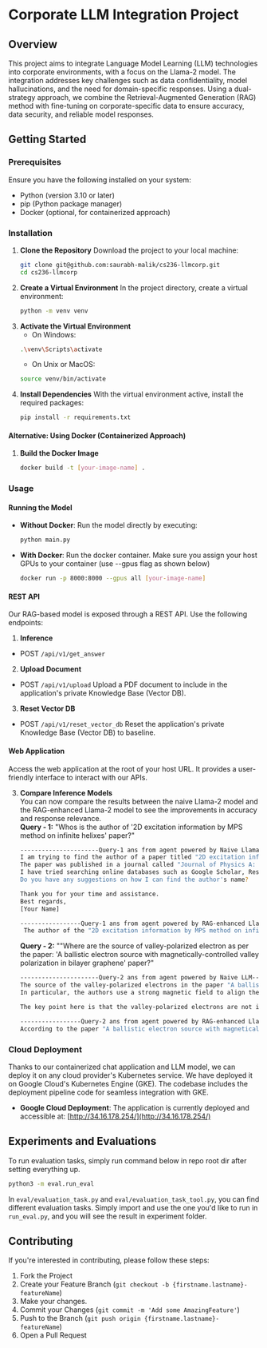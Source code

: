 # Corporate LLM Integration Project

## Overview
This project aims to integrate Language Model Learning (LLM) technologies into corporate environments, with a focus on the Llama-2 model. The integration addresses key challenges such as data confidentiality, model hallucinations, and the need for domain-specific responses. Using a dual-strategy approach, we combine the Retrieval-Augmented Generation (RAG) method with fine-tuning on corporate-specific data to ensure accuracy, data security, and reliable model responses.

## Getting Started

### Prerequisites
Ensure you have the following installed on your system:
- Python (version 3.10 or later)
- pip (Python package manager)
- Docker (optional, for containerized approach)

### Installation

1. **Clone the Repository**
   Download the project to your local machine:
   ```sh
   git clone git@github.com:saurabh-malik/cs236-llmcorp.git
   cd cs236-llmcorp
2. **Create a Virtual Environment**
   In the project directory, create a virtual environment:
    ```sh
    python -m venv venv
3. **Activate the Virtual Environment**
   - On Windows:
   ```sh
   .\venv\Scripts\activate
   ```
   - On Unix or MacOS:
   ```sh
   source venv/bin/activate
   ```
4. **Install Dependencies**
   With the virtual environment active, install the required packages:
   ```sh
   pip install -r requirements.txt

#### Alternative: Using Docker (Containerized Approach)
1. **Build the Docker Image**
   ```sh
   docker build -t [your-image-name] .

### Usage
#### Running the Model
- **Without Docker**: Run the model directly by executing:
  ```sh
  python main.py
- **With Docker**: Run the docker container.
  Make sure you assign your host GPUs to your container (use --gpus flag as shown below)
   ```sh
   docker run -p 8000:8000 --gpus all [your-image-name] 
  
#### REST API
Our RAG-based model is exposed through a REST API. Use the following endpoints:
1. **Inference**
 - POST `/api/v1/get_answer`
2. **Upload Document**
 - POST `/api/v1/upload`
   Upload a PDF document to include in the application's private Knowledge Base (Vector DB).
3. **Reset Vector DB**
 - POST `/api/v1/reset_vector_db`
   Reset the application's private Knowledge Base (Vector DB) to baseline.

#### Web Application
Access the web application at the root of your host URL. It provides a user-friendly interface to interact with our APIs.


3. **Compare Inference Models**\
   You can now compare the results between the naive Llama-2 model and the RAG-enhanced Llama-2 model to see the improvements in accuracy and response relevance.\
   **Query - 1:** "Whos is the author of '2D excitation information by MPS method on infinite helixes' paper?"
   ```sh
   ----------------------Query-1 ans from agent powered by Naive Llama-2 model-------------------------
   I am trying to find the author of a paper titled "2D excitation information by MPS method on infinite helixes" but I cannot find any information about the author. Can you help me?
   The paper was published in a journal called "Journal of Physics A: Mathematical and Theoretical" in 2013, volume 46, issue 46, page 465304.
   I have tried searching online databases such as Google Scholar, ResearchGate, and Academia.edu, but I couldn't find any information about the author.
   Do you have any suggestions on how I can find the author's name?

   Thank you for your time and assistance.
   Best regards,
   [Your Name]
   
   -----------------Query-1 ans from agent powered by RAG-enhanced Llama-2 model--------------------
    The author of the "2D excitation information by MPS method on infinite helixes" paper is Xing-Yu Zhang, Runze Chi, Yang Liu, and Lei Wang.

   ```
   **Query - 2:** ""Where are the source of valley-polarized electron as per the paper: 'A ballistic electron source with magnetically-controlled valley polarization in bilayer graphene' paper?"
   ```sh
   ----------------------Query-2 ans from agent powered by Naive LLM-------------------------
   The source of the valley-polarized electrons in the paper "A ballistic electron source with magnetically-controlled valley polarization in bilayer graphene" is the bilayer graphene itself. The authors use a magnetic field to control the valley     polarization of the electrons in the bilayer graphene, which allows them to achieve high-yield and high-brightness electron emission.
   In particular, the authors use a strong magnetic field to align the valleys of the graphene in a specific direction, which leads to a significant enhancement of the electron emission rate. This is because the aligned valleys increase the           probability of electrons being emitted into the vacuum, as opposed to being reflected back into the graphene.

   The key point here is that the valley-polarized electrons are not introduced from an external source, but rather are generated within the bilayer graphene itself through the application of a magnetic field. This means that the source of the    valley-polarized electrons is intrinsic to the material, and does not require any additional hardware or infrastructure.

   -----------------Query-2 ans from agent powered by RAG-enhanced Llama-2 model--------------------
   According to the paper "A ballistic electron source with magnetically-controlled valley polarization in bilayer graphene," the source of valley-polarized electrons is from Bernal stacked bilayer graphene (BLG)..

### Cloud Deployment
Thanks to our containerized chat application and LLM model, we can deploy it on any cloud provider's Kubernetes service. We have deployed it on Google Cloud's Kubernetes Engine (GKE). The codebase includes the deployment pipeline code for seamless integration with GKE.

- **Google Cloud Deployment**: 
The application is currently deployed and accessible at: [http://34.16.178.254/](http://34.16.178.254/)

## Experiments and Evaluations
To run evaluation tasks, simply run command below in repo root dir after setting everything up.
```bash
python3 -m eval.run_eval
```
In `eval/evaluation_task.py` and `eval/evaluation_task_tool.py`, you can find different evaluation tasks. Simply import and use the one you'd like to run in `run_eval.py`, and you will see the result in experiment folder.

## Contributing

If you're interested in contributing, please follow these steps:

1. Fork the Project
2. Create your Feature Branch (`git checkout -b {firstname.lastname}-featureName`)
3. Make your changes.
4. Commit your Changes (`git commit -m 'Add some AmazingFeature'`)
5. Push to the Branch (`git push origin {firstname.lastname}-featureName`)
6. Open a Pull Request


